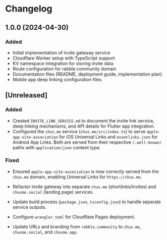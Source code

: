 # Changelog

## 1.0.0 (2024-04-30)

### Added
- Initial implementation of invite gateway service
- Cloudflare Worker setup with TypeScript support
- KV namespace integration for storing invite data
- Route configuration for rabble.community domain
- Documentation files (README, deployment guide, implementation plan)
- Mobile app deep linking configuration files

## [Unreleased]

### Added
- Created `INVITE_LINK_SERVICE.md` to document the invite link service, deep linking mechanisms, and API details for Flutter app integration.
- Configured the `chus.me` service (`chus.me/src/index.ts`) to serve `apple-app-site-association` for iOS Universal Links and `assetlinks.json` for Android App Links. Both are served from their respective `/.well-known/` paths with `application/json` content type.

### Fixed
- Ensured `apple-app-site-association` is now correctly served from the `chus.me` domain, enabling Universal Links for `https://chus.me`.

- Refactor invite gateway into separate `chus.me` (shortlinks/invites) and `chusme.social` (landing page) services.
- Update build process (`package.json`, `tsconfig.json`) to handle separate service outputs.
- Configure `wrangler.toml` for Cloudflare Pages deployment.
- Update URLs and branding from `rabble.community` to `chus.me`, `chusme.social`, and `chusme.app`.

